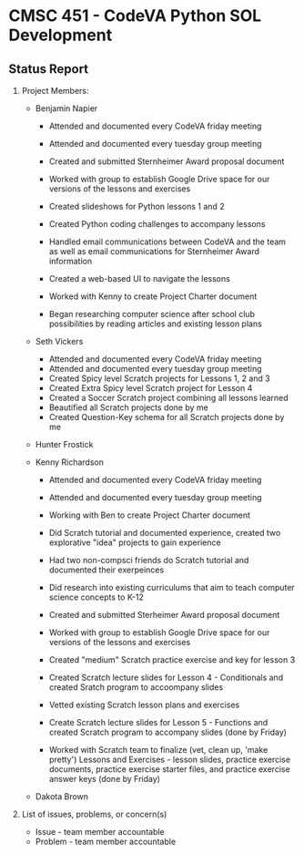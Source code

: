 # CMSC 451 - CodeVA Python SOL Development
## Status Report

1. Project Members:
    * Benjamin Napier
    
         * Attended and documented every CodeVA friday meeting
         
         * Attended and documented every tuesday group meeting
         
         * Created and submitted Sternheimer Award proposal document
         
         * Worked with group to establish Google Drive space for our versions of the lessons and exercises
         
         * Created slideshows for Python lessons 1 and 2
         
         * Created Python coding challenges to accompany lessons
         
         * Handled email communications between CodeVA and the team as well as email communications for Sternheimer Award information
         
         * Created a web-based UI to navigate the lessons
         
         * Worked with Kenny to create Project Charter document
         
         * Began researching computer science after school club possibilities by reading articles and existing lesson plans
         
    * Seth Vickers
        * Attended and documented every CodeVA friday meeting
        * Attended and documented every tuesday group meeting
        * Created Spicy level Scratch projects for Lessons 1, 2 and 3
        * Created Extra Spicy level Scratch project for Lesson 4
        * Created a Soccer Scratch project combining all lessons learned
        * Beautified all Scratch projects done by me
        * Created Question-Key schema for all Scratch projects done by me
        
    * Hunter Frostick
    * Kenny Richardson
    
      * Attended and documented every CodeVA friday meeting
      
      * Attended and documented every tuesday group meeting

      * Working with Ben to create Project Charter document

      * Did Scratch tutorial and documented experience, created two explorative "idea" projects to gain experience

      * Had two non-compsci friends do Scratch tutorial and documented their exerpeinces

      * Did research into existing curriculums that aim to teach computer science concepts to K-12

      * Created and submitted Sterheimer Award proposal document

      * Worked with group to establish Google Drive space for our versions of the lessons and exercises

      * Created "medium" Scratch practice exercise and key for lesson 3

      * Created Scratch lecture slides for Lesson 4 - Conditionals and created Sratch program to accoompany slides

      * Vetted existing Scratch lesson plans and exercises

      * Create Scratch lecture slides for Lesson 5 - Functions and created Scratch program to accompany slides (done by Friday)

      * Worked with Scratch team to finalize (vet, clean up, 'make pretty') Lessons and Exercises - lesson slides, practice exercise documents, practice exercise starter files, and practice exercise answer keys (done by Friday)
    
    * Dakota Brown
  

2. List of issues, problems, or concern(s)
    * Issue - team member accountable
    * Problem - team member accountable
